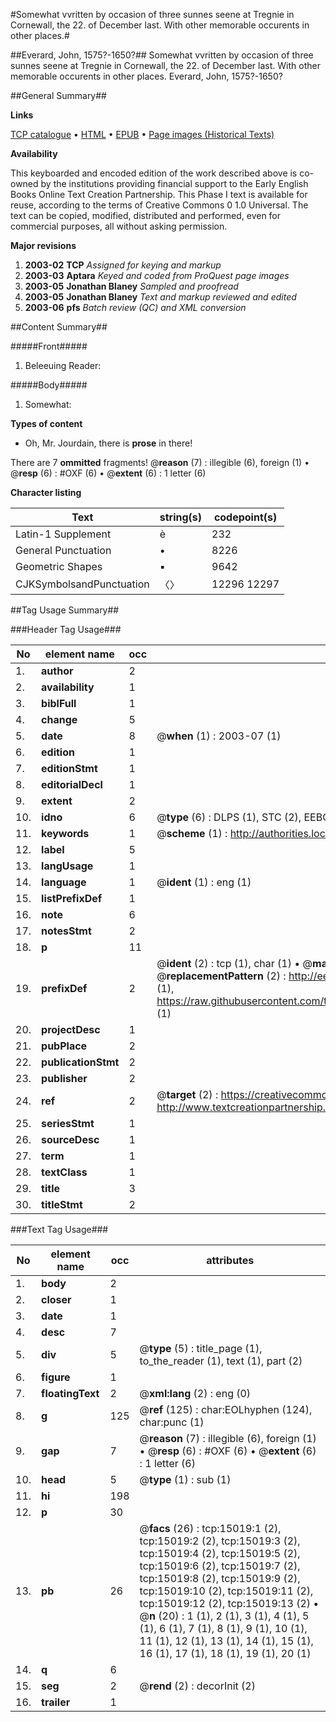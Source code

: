 #Somewhat vvritten by occasion of three sunnes seene at Tregnie in Cornewall, the 22. of December last. With other memorable occurents in other places.#

##Everard, John, 1575?-1650?##
Somewhat vvritten by occasion of three sunnes seene at Tregnie in Cornewall, the 22. of December last. With other memorable occurents in other places.
Everard, John, 1575?-1650?

##General Summary##

**Links**

[TCP catalogue](http://www.ota.ox.ac.uk/tcp/)  • 
[HTML](http://tei.it.ox.ac.uk/tcp/Texts-HTML/free/A00/A00462.html)  • 
[EPUB](http://tei.it.ox.ac.uk/tcp/Texts-EPUB/free/A00/A00462.epub) • 
[Page images (Historical Texts)](https://data.historicaltexts.jisc.ac.uk/view?pubId=eebo-99849847e&pageId=eebo-99849847e-15019-1)

**Availability**

This keyboarded and encoded edition of the
	       work described above is co-owned by the institutions
	       providing financial support to the Early English Books
	       Online Text Creation Partnership. This Phase I text is
	       available for reuse, according to the terms of Creative
	       Commons 0 1.0 Universal. The text can be copied,
	       modified, distributed and performed, even for
	       commercial purposes, all without asking permission.

**Major revisions**

1. __2003-02__ __TCP__ *Assigned for keying and markup*
1. __2003-03__ __Aptara__ *Keyed and coded from ProQuest page images*
1. __2003-05__ __Jonathan Blaney__ *Sampled and proofread*
1. __2003-05__ __Jonathan Blaney__ *Text and markup reviewed and edited*
1. __2003-06__ __pfs__ *Batch review (QC) and XML conversion*

##Content Summary##

#####Front#####

1. Beleeuing Reader:

#####Body#####

1. Somewhat:

**Types of content**

  * Oh, Mr. Jourdain, there is **prose** in there!

There are 7 **ommitted** fragments! 
 @__reason__ (7) : illegible (6), foreign (1)  •  @__resp__ (6) : #OXF (6)  •  @__extent__ (6) : 1 letter (6)

**Character listing**


|Text|string(s)|codepoint(s)|
|---|---|---|
|Latin-1 Supplement|è|232|
|General Punctuation|•|8226|
|Geometric Shapes|▪|9642|
|CJKSymbolsandPunctuation|〈〉|12296 12297|

##Tag Usage Summary##

###Header Tag Usage###

|No|element name|occ|attributes|
|---|---|---|---|
|1.|__author__|2||
|2.|__availability__|1||
|3.|__biblFull__|1||
|4.|__change__|5||
|5.|__date__|8| @__when__ (1) : 2003-07 (1)|
|6.|__edition__|1||
|7.|__editionStmt__|1||
|8.|__editorialDecl__|1||
|9.|__extent__|2||
|10.|__idno__|6| @__type__ (6) : DLPS (1), STC (2), EEBO-CITATION (1), PROQUEST (1), VID (1)|
|11.|__keywords__|1| @__scheme__ (1) : http://authorities.loc.gov/ (1)|
|12.|__label__|5||
|13.|__langUsage__|1||
|14.|__language__|1| @__ident__ (1) : eng (1)|
|15.|__listPrefixDef__|1||
|16.|__note__|6||
|17.|__notesStmt__|2||
|18.|__p__|11||
|19.|__prefixDef__|2| @__ident__ (2) : tcp (1), char (1)  •  @__matchPattern__ (2) : ([0-9\-]+):([0-9IVX]+) (1), (.+) (1)  •  @__replacementPattern__ (2) : http://eebo.chadwyck.com/downloadtiff?vid=$1&page=$2 (1), https://raw.githubusercontent.com/textcreationpartnership/Texts/master/tcpchars.xml#$1 (1)|
|20.|__projectDesc__|1||
|21.|__pubPlace__|2||
|22.|__publicationStmt__|2||
|23.|__publisher__|2||
|24.|__ref__|2| @__target__ (2) : https://creativecommons.org/publicdomain/zero/1.0/ (1), http://www.textcreationpartnership.org/docs/. (1)|
|25.|__seriesStmt__|1||
|26.|__sourceDesc__|1||
|27.|__term__|1||
|28.|__textClass__|1||
|29.|__title__|3||
|30.|__titleStmt__|2||


###Text Tag Usage###

|No|element name|occ|attributes|
|---|---|---|---|
|1.|__body__|2||
|2.|__closer__|1||
|3.|__date__|1||
|4.|__desc__|7||
|5.|__div__|5| @__type__ (5) : title_page (1), to_the_reader (1), text (1), part (2)|
|6.|__figure__|1||
|7.|__floatingText__|2| @__xml:lang__ (2) : eng (0)|
|8.|__g__|125| @__ref__ (125) : char:EOLhyphen (124), char:punc (1)|
|9.|__gap__|7| @__reason__ (7) : illegible (6), foreign (1)  •  @__resp__ (6) : #OXF (6)  •  @__extent__ (6) : 1 letter (6)|
|10.|__head__|5| @__type__ (1) : sub (1)|
|11.|__hi__|198||
|12.|__p__|30||
|13.|__pb__|26| @__facs__ (26) : tcp:15019:1 (2), tcp:15019:2 (2), tcp:15019:3 (2), tcp:15019:4 (2), tcp:15019:5 (2), tcp:15019:6 (2), tcp:15019:7 (2), tcp:15019:8 (2), tcp:15019:9 (2), tcp:15019:10 (2), tcp:15019:11 (2), tcp:15019:12 (2), tcp:15019:13 (2)  •  @__n__ (20) : 1 (1), 2 (1), 3 (1), 4 (1), 5 (1), 6 (1), 7 (1), 8 (1), 9 (1), 10 (1), 11 (1), 12 (1), 13 (1), 14 (1), 15 (1), 16 (1), 17 (1), 18 (1), 19 (1), 20 (1)|
|14.|__q__|6||
|15.|__seg__|2| @__rend__ (2) : decorInit (2)|
|16.|__trailer__|1||
